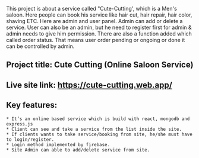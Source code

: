 This project is about a service called "Cute-Cutting', which is a Men's saloon. Here people can book his service like hair cut, hair repair, hair color, shaving ETC. Here are admin and user panel. Admin can add or delete a service. User can also be an admin, but he need to register first for admin & admin needs to give him permission. There are also a function added which called order status. That means user order pending or ongoing or done it can be controlled by admin.

## Project title: Cute Cutting (Online Saloon Service)
## Live site link: https://cute-cutting.web.app/
## Key features:
	* It’s an online based service which is build with react, mongodb and express.js
	* Client can see and take a service from the list inside the site.
	* If clients wants to take service/booking from site, he/she must have to login/register.
	* Login method implemented by firebase.
	* Site Admin can able to add/delete service from site.
				
				
				

  


